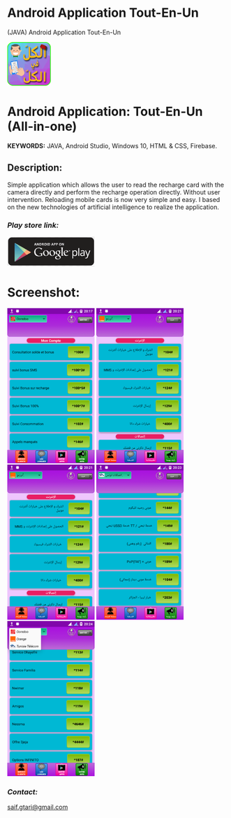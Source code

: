 # Android Application Tout-En-Un
(JAVA) Android Application Tout-En-Un



[![](https://github.com/ELGTARI-Saif-Eddine/Android-App-Tout-En-Un/blob/main/images/icon.png)](https://play.google.com/store/apps/details?id=com.gtari.deltatechenologie.elkolxelkol)

# Android Application: Tout-En-Un (All-in-one)

**KEYWORDS:** JAVA, Android Studio, Windows 10, HTML & CSS, Firebase.  

## Description:
Simple application which allows the user to read the recharge card with the camera directly and perform the recharge operation directly. Without user intervention.
Reloading mobile cards is now very simple and easy.
I based on the new technologies of artificial intelligence to realize the application.


### _Play store link:_
[![](https://github.com/ELGTARI-Saif-Eddine/Android-App-Tout-En-Un/blob/main/images/goo.png)](https://play.google.com/store/apps/details?id=com.gtari.deltatechenologie.elkolxelkol)



# Screenshot:
![](https://github.com/ELGTARI-Saif-Eddine/Android-App-Tout-En-Un/blob/main/images/unnamed.png)
![](https://github.com/ELGTARI-Saif-Eddine/Android-App-Tout-En-Un/blob/main/images/unnamed1.png)
![](https://github.com/ELGTARI-Saif-Eddine/Android-App-Tout-En-Un/blob/main/images/unnamed1.png)
![](https://github.com/ELGTARI-Saif-Eddine/Android-App-Tout-En-Un/blob/main/images/unnamed3.png)
![](https://github.com/ELGTARI-Saif-Eddine/Android-App-Tout-En-Un/blob/main/images/unnamed4.png)



### _Contact:_
saif.gtari@gmail.com

